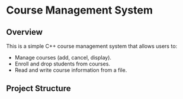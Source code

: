 # Course Management System

## Overview
This is a simple C++ course management system that allows users to:
- Manage courses (add, cancel, display).
- Enroll and drop students from courses.
- Read and write course information from a file.

## Project Structure
